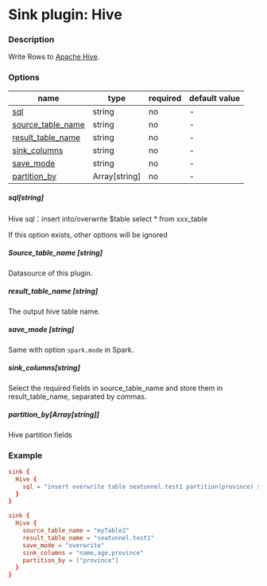 # Sink plugin: Hive

### Description

Write Rows to [Apache Hive](https://hive.apache.org).

### Options

| name                                    | type          | required | default value |
| --------------------------------------- | ------------- | -------- | ------------- |
| [sql](#hql)                             | string        | no       | -             |
| [source_table_name](#source_table_name) | string        | no       | -             |
| [result_table_name](#result_table_name) | string        | no       | -             |
| [sink_columns](#sink_columns)           | string        | no       | -             |
| [save_mode](#save_mode)                 | string        | no       | -             |
| [partition_by](#partition_by)           | Array[string] | no       | -             |

##### sql[string]
Hive sql：insert into/overwrite $table  select * from xxx_table  

If this option exists, other options will be ignored

##### Source_table_name [string]

Datasource of this plugin.

##### result_table_name [string]

The output hive table name.

##### save_mode [string]

Same with option `spark.mode` in Spark.

##### sink_columns[string]

Select the required fields in source_table_name and store them in result_table_name, separated by commas.

##### partition_by[Array[string]]

Hive partition fields

### Example

```conf
sink {
  Hive {
    sql = "insert overwrite table seatunnel.test1 partition(province) select name,age,province from myTable2"
  }
}
```

```conf
sink {
  Hive {
    source_table_name = "myTable2"
    result_table_name = "seatunnel.test1"
    save_mode = "overwrite"
    sink_columns = "name,age,province"
    partition_by = ["province"]
  }
}
```

